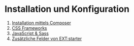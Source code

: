# Installation und Konfiguration

1. [Installation mittels Composer](./installation.md)
1. [CSS Frameworks](./css-framework/index.md)
1. [JavaScript & Sass](./js-css/index.md)
1. [Zusätzliche Felder von EXT:starter](./Fields/Tt_content.md)
